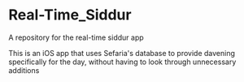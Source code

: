 # Real-Time_Siddur
A repository for the real-time siddur app

This is an iOS app that uses Sefaria's database to provide davening specifically for the day, without having to look through unnecessary additions
